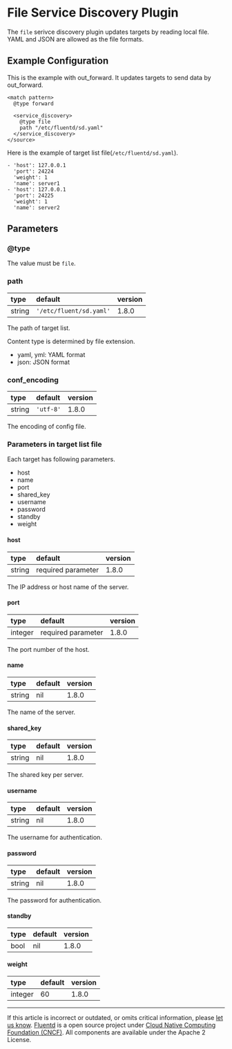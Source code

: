 # File Service Discovery Plugin

The `file` serivce discovery plugin updates targets by reading local file.
YAML and JSON are allowed as the file formats.

## Example Configuration

This is the example with out_forward.
It updates targets to send data by out_forward.

```
<match pattern>
  @type forward

  <service_discovery>
    @type file
    path "/etc/fluentd/sd.yaml"
  </service_discovery>
</source>
```

Here is the example of target list file(`/etc/fluentd/sd.yaml`).

```
- 'host': 127.0.0.1
  'port': 24224
  'weight': 1
  'name': server1
- 'host': 127.0.0.1
  'port': 24225
  'weight': 1
  'name': server2
```

## Parameters

### @type

The value must be `file`.

### path

| type   | default                 | version |
|:-------|:------------------------|:--------|
| string | `'/etc/fluent/sd.yaml'` | 1.8.0  |

The path of target list.

Content type is determined by file extension.

- yaml, yml: YAML format
- json: JSON format

### conf_encoding

| type   | default   | version |
|:-------|:----------|:--------|
| string | `'utf-8'` | 1.8.0  |

The encoding of config file.

### Parameters in target list file

Each target has following parameters.

- host
- name
- port
- shared\_key
- username
- password
- standby
- weight

#### host

| type   | default            | version |
|:-------|:-------------------|:--------|
| string | required parameter | 1.8.0  |

The IP address or host name of the server.

#### port

| type    | default            | version |
|:--------|:-------------------|:--------|
| integer | required parameter | 1.8.0  |

The port number of the host.

#### name

| type   | default | version |
|:-------|:--------|:--------|
| string | nil     | 1.8.0  |

The name of the server.

#### shared\_key

| type   | default | version |
|:-------|:--------|:--------|
| string | nil     | 1.8.0  |

The shared key per server.

#### username

| type   | default  | version |
|:-------|:---------|:--------|
| string | nil      | 1.8.0  |

The username for authentication.

#### password

| type   | default | version |
|:-------|:--------|:--------|
| string | nil     | 1.8.0  |

The password for authentication.

#### standby

| type | default | version |
|:-----|:--------|:--------|
| bool | nil     | 1.8.0  |

#### weight

| type    | default | version |
|:--------|:--------|:--------|
| integer | 60      | 1.8.0  |


------------------------------------------------------------------------

If this article is incorrect or outdated, or omits critical information, please [let us know](https://github.com/fluent/fluentd-docs-gitbook/issues?state=open).
[Fluentd](http://www.fluentd.org/) is a open source project under [Cloud Native Computing Foundation (CNCF)](https://cncf.io/). All components are available under the Apache 2 License.
